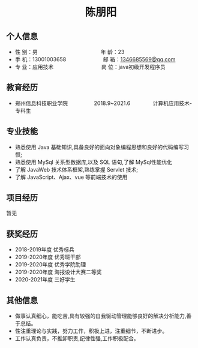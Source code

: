  <center>
     <h1>陈朋阳</h1>
 </center>

## 个人信息 

* 性 别：男&emsp;&emsp;&emsp;&emsp;&emsp;&emsp;&emsp;&emsp;&emsp;&emsp;&emsp;&emsp;年 龄：23  
* 手 机：13001003658 &emsp;&emsp;&emsp;&emsp;&emsp;&emsp; &ensp;邮 箱：1346685569@qq.com    
* 专 业：应用技术 &emsp;&emsp;&emsp;&emsp;&emsp; &emsp;  &emsp; &emsp;岗 位：java初级开发程序员

## 教育经历
   
* 郑州信息科技职业学院&emsp;&emsp;&emsp;&emsp;&emsp;2018.9~2021.6&emsp;&emsp;&emsp;&emsp; 计算机应用技术-专科生         

## 专业技能

* 熟悉使用 Java 基础知识,具备良好的面向对象编程思想和良好的代码编写习惯;
* 熟悉使用 MySql 关系型数据库,以及 SQL 语句,了解 MySql性能优化 
* 了解 JavaWeb 技术体系框架,熟练掌握 Servlet 技术;
* 了解 JavaScript、Ajax、vue 等前端技术的使用

## 项目经历
暂无

## 获奖经历
* 2018-2019年度 优秀标兵
* 2019-2020年度 优秀班干部
* 2019-2020年度 优秀学院助理
* 2019-2020年度 海报设计大赛二等奖
* 2020-2021年度 三好学生

## 其他信息 
* 做事认真细心，能吃苦,具有较强的自我驱动管理能够良好的解决分析能力,善于总结。
* 性注重理论与实践，努力工作，积极上进，注重细节，不断进步。
* 工作认真负责，不推卸职责,纪律性强,工作积极配合。
